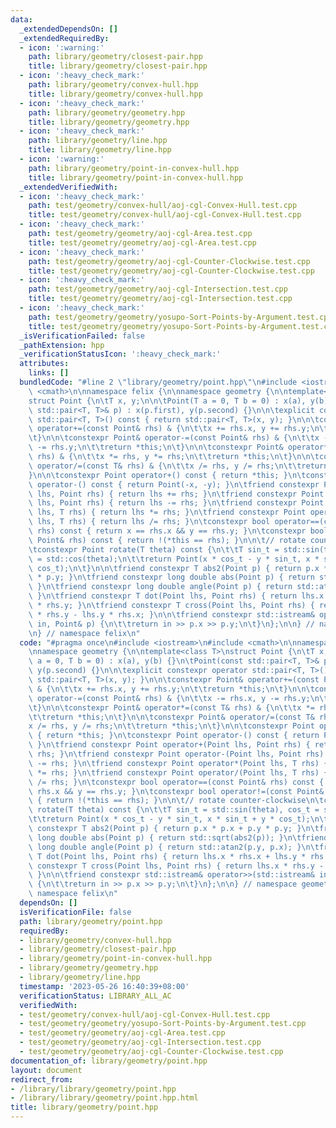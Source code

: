 ```yaml
---
data:
  _extendedDependsOn: []
  _extendedRequiredBy:
  - icon: ':warning:'
    path: library/geometry/closest-pair.hpp
    title: library/geometry/closest-pair.hpp
  - icon: ':heavy_check_mark:'
    path: library/geometry/convex-hull.hpp
    title: library/geometry/convex-hull.hpp
  - icon: ':heavy_check_mark:'
    path: library/geometry/geometry.hpp
    title: library/geometry/geometry.hpp
  - icon: ':heavy_check_mark:'
    path: library/geometry/line.hpp
    title: library/geometry/line.hpp
  - icon: ':warning:'
    path: library/geometry/point-in-convex-hull.hpp
    title: library/geometry/point-in-convex-hull.hpp
  _extendedVerifiedWith:
  - icon: ':heavy_check_mark:'
    path: test/geometry/convex-hull/aoj-cgl-Convex-Hull.test.cpp
    title: test/geometry/convex-hull/aoj-cgl-Convex-Hull.test.cpp
  - icon: ':heavy_check_mark:'
    path: test/geometry/geometry/aoj-cgl-Area.test.cpp
    title: test/geometry/geometry/aoj-cgl-Area.test.cpp
  - icon: ':heavy_check_mark:'
    path: test/geometry/geometry/aoj-cgl-Counter-Clockwise.test.cpp
    title: test/geometry/geometry/aoj-cgl-Counter-Clockwise.test.cpp
  - icon: ':heavy_check_mark:'
    path: test/geometry/geometry/aoj-cgl-Intersection.test.cpp
    title: test/geometry/geometry/aoj-cgl-Intersection.test.cpp
  - icon: ':heavy_check_mark:'
    path: test/geometry/geometry/yosupo-Sort-Points-by-Argument.test.cpp
    title: test/geometry/geometry/yosupo-Sort-Points-by-Argument.test.cpp
  _isVerificationFailed: false
  _pathExtension: hpp
  _verificationStatusIcon: ':heavy_check_mark:'
  attributes:
    links: []
  bundledCode: "#line 2 \"library/geometry/point.hpp\"\n#include <iostream>\n#include\
    \ <cmath>\n\nnamespace felix {\n\nnamespace geometry {\n\ntemplate<class T>\n\
    struct Point {\n\tT x, y;\n\n\tPoint(T a = 0, T b = 0) : x(a), y(b) {}\n\tPoint(const\
    \ std::pair<T, T>& p) : x(p.first), y(p.second) {}\n\n\texplicit constexpr operator\
    \ std::pair<T, T>() const { return std::pair<T, T>(x, y); }\n\n\tconstexpr Point&\
    \ operator+=(const Point& rhs) & {\n\t\tx += rhs.x, y += rhs.y;\n\t\treturn *this;\n\
    \t}\n\n\tconstexpr Point& operator-=(const Point& rhs) & {\n\t\tx -= rhs.x, y\
    \ -= rhs.y;\n\t\treturn *this;\n\t}\n\n\tconstexpr Point& operator*=(const T&\
    \ rhs) & {\n\t\tx *= rhs, y *= rhs;\n\t\treturn *this;\n\t}\n\n\tconstexpr Point&\
    \ operator/=(const T& rhs) & {\n\t\tx /= rhs, y /= rhs;\n\t\treturn *this;\n\t\
    }\n\n\tconstexpr Point operator+() const { return *this; }\n\tconstexpr Point\
    \ operator-() const { return Point(-x, -y); }\n\tfriend constexpr Point operator+(Point\
    \ lhs, Point rhs) { return lhs += rhs; }\n\tfriend constexpr Point operator-(Point\
    \ lhs, Point rhs) { return lhs -= rhs; }\n\tfriend constexpr Point operator*(Point\
    \ lhs, T rhs) { return lhs *= rhs; }\n\tfriend constexpr Point operator/(Point\
    \ lhs, T rhs) { return lhs /= rhs; }\n\tconstexpr bool operator==(const Point&\
    \ rhs) const { return x == rhs.x && y == rhs.y; }\n\tconstexpr bool operator!=(const\
    \ Point& rhs) const { return !(*this == rhs); }\n\n\t// rotate counter-clockwise\n\
    \tconstexpr Point rotate(T theta) const {\n\t\tT sin_t = std::sin(theta), cos_t\
    \ = std::cos(theta);\n\t\treturn Point(x * cos_t - y * sin_t, x * sin_t + y *\
    \ cos_t);\n\t}\n\n\tfriend constexpr T abs2(Point p) { return p.x * p.x + p.y\
    \ * p.y; }\n\tfriend constexpr long double abs(Point p) { return std::sqrt(abs2(p));\
    \ }\n\tfriend constexpr long double angle(Point p) { return std::atan2(p.y, p.x);\
    \ }\n\tfriend constexpr T dot(Point lhs, Point rhs) { return lhs.x * rhs.x + lhs.y\
    \ * rhs.y; }\n\tfriend constexpr T cross(Point lhs, Point rhs) { return lhs.x\
    \ * rhs.y - lhs.y * rhs.x; }\n\n\tfriend constexpr std::istream& operator>>(std::istream&\
    \ in, Point& p) {\n\t\treturn in >> p.x >> p.y;\n\t}\n};\n\n} // namespace geometry\n\
    \n} // namespace felix\n"
  code: "#pragma once\n#include <iostream>\n#include <cmath>\n\nnamespace felix {\n\
    \nnamespace geometry {\n\ntemplate<class T>\nstruct Point {\n\tT x, y;\n\n\tPoint(T\
    \ a = 0, T b = 0) : x(a), y(b) {}\n\tPoint(const std::pair<T, T>& p) : x(p.first),\
    \ y(p.second) {}\n\n\texplicit constexpr operator std::pair<T, T>() const { return\
    \ std::pair<T, T>(x, y); }\n\n\tconstexpr Point& operator+=(const Point& rhs)\
    \ & {\n\t\tx += rhs.x, y += rhs.y;\n\t\treturn *this;\n\t}\n\n\tconstexpr Point&\
    \ operator-=(const Point& rhs) & {\n\t\tx -= rhs.x, y -= rhs.y;\n\t\treturn *this;\n\
    \t}\n\n\tconstexpr Point& operator*=(const T& rhs) & {\n\t\tx *= rhs, y *= rhs;\n\
    \t\treturn *this;\n\t}\n\n\tconstexpr Point& operator/=(const T& rhs) & {\n\t\t\
    x /= rhs, y /= rhs;\n\t\treturn *this;\n\t}\n\n\tconstexpr Point operator+() const\
    \ { return *this; }\n\tconstexpr Point operator-() const { return Point(-x, -y);\
    \ }\n\tfriend constexpr Point operator+(Point lhs, Point rhs) { return lhs +=\
    \ rhs; }\n\tfriend constexpr Point operator-(Point lhs, Point rhs) { return lhs\
    \ -= rhs; }\n\tfriend constexpr Point operator*(Point lhs, T rhs) { return lhs\
    \ *= rhs; }\n\tfriend constexpr Point operator/(Point lhs, T rhs) { return lhs\
    \ /= rhs; }\n\tconstexpr bool operator==(const Point& rhs) const { return x ==\
    \ rhs.x && y == rhs.y; }\n\tconstexpr bool operator!=(const Point& rhs) const\
    \ { return !(*this == rhs); }\n\n\t// rotate counter-clockwise\n\tconstexpr Point\
    \ rotate(T theta) const {\n\t\tT sin_t = std::sin(theta), cos_t = std::cos(theta);\n\
    \t\treturn Point(x * cos_t - y * sin_t, x * sin_t + y * cos_t);\n\t}\n\n\tfriend\
    \ constexpr T abs2(Point p) { return p.x * p.x + p.y * p.y; }\n\tfriend constexpr\
    \ long double abs(Point p) { return std::sqrt(abs2(p)); }\n\tfriend constexpr\
    \ long double angle(Point p) { return std::atan2(p.y, p.x); }\n\tfriend constexpr\
    \ T dot(Point lhs, Point rhs) { return lhs.x * rhs.x + lhs.y * rhs.y; }\n\tfriend\
    \ constexpr T cross(Point lhs, Point rhs) { return lhs.x * rhs.y - lhs.y * rhs.x;\
    \ }\n\n\tfriend constexpr std::istream& operator>>(std::istream& in, Point& p)\
    \ {\n\t\treturn in >> p.x >> p.y;\n\t}\n};\n\n} // namespace geometry\n\n} //\
    \ namespace felix\n"
  dependsOn: []
  isVerificationFile: false
  path: library/geometry/point.hpp
  requiredBy:
  - library/geometry/convex-hull.hpp
  - library/geometry/closest-pair.hpp
  - library/geometry/point-in-convex-hull.hpp
  - library/geometry/geometry.hpp
  - library/geometry/line.hpp
  timestamp: '2023-05-26 16:40:39+08:00'
  verificationStatus: LIBRARY_ALL_AC
  verifiedWith:
  - test/geometry/convex-hull/aoj-cgl-Convex-Hull.test.cpp
  - test/geometry/geometry/yosupo-Sort-Points-by-Argument.test.cpp
  - test/geometry/geometry/aoj-cgl-Area.test.cpp
  - test/geometry/geometry/aoj-cgl-Intersection.test.cpp
  - test/geometry/geometry/aoj-cgl-Counter-Clockwise.test.cpp
documentation_of: library/geometry/point.hpp
layout: document
redirect_from:
- /library/library/geometry/point.hpp
- /library/library/geometry/point.hpp.html
title: library/geometry/point.hpp
---
```

